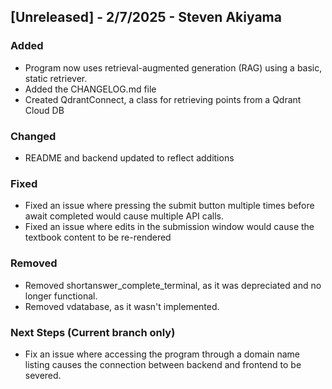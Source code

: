 ## [Unreleased] - 2/7/2025 - Steven Akiyama
### Added
- Program now uses retrieval-augmented generation (RAG) using a basic, static retriever.
- Added the CHANGELOG.md file
- Created QdrantConnect, a class for retrieving points from a Qdrant Cloud DB

### Changed
- README and backend updated to reflect additions

### Fixed
- Fixed an issue where pressing the submit button multiple times before await completed would cause multiple API calls.
- Fixed an issue where edits in the submission window would cause the textbook content to be re-rendered

### Removed
- Removed shortanswer_complete_terminal, as it was depreciated and no longer functional.
- Removed vdatabase, as it wasn't implemented. 

### Next Steps (Current branch only)
- Fix an issue where accessing the program through a domain name listing causes the connection between backend and frontend to be severed.